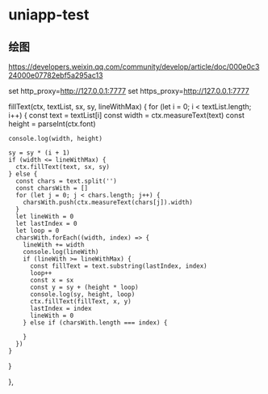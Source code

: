 # uniapp-test

## 绘图

https://developers.weixin.qq.com/community/develop/article/doc/000e0c324000e07782ebf5a295ac13

set http_proxy=http://127.0.0.1:7777
set https_proxy=http://127.0.0.1:7777


fillText(ctx, textList, sx, sy, lineWithMax) {
  for (let i = 0; i < textList.length; i++) {
    const text = textList[i]
    const width = ctx.measureText(text)
    const height = parseInt(ctx.font)

    console.log(width, height)

    sy = sy * (i + 1)
    if (width <= lineWithMax) {
      ctx.fillText(text, sx, sy)
    } else {
      const chars = text.split('')
      const charsWith = []
      for (let j = 0; j < chars.length; j++) {
        charsWith.push(ctx.measureText(chars[j]).width)
      }
      let lineWith = 0
      let lastIndex = 0
      let loop = 0
      charsWith.forEach((width, index) => {
        lineWith += width
        console.log(lineWith)
        if (lineWith >= lineWithMax) {
          const fillText = text.substring(lastIndex, index)
          loop++
          const x = sx
          const y = sy + (height * loop)
          console.log(sy, height, loop)
          ctx.fillText(fillText, x, y)
          lastIndex = index
          lineWith = 0
        } else if (charsWith.length === index) {
          
        }
      })
    }

  }

},